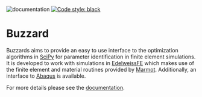 ![documentation](https://github.com/EdelweissFE/Buzzard/actions/workflows/sphinx.yml/badge.svg) [![Code style: black](https://img.shields.io/badge/code%20style-black-000000.svg)](https://github.com/psf/black) 

# Buzzard

Buzzards aims to provide an easy to use interface to the optimization algorithms in [SciPy](https://scipy.org/) for parameter identification in finite element simulations. It is developed to work with simulations in [EdelweissFE](https://github.com/EdelweissFE/EdelweissFE) which makes use of the finite element and material routines provided by [Marmot](https://github.com/MAteRialMOdelingToolbox/Marmot). Additionally, an interface to [Abaqus](https://www.3ds.com/de/produkte-und-services/simulia/produkte/abaqus/) is available.

For more details please see the [documentation](https://edelweissfe.github.io/Buzzard).
